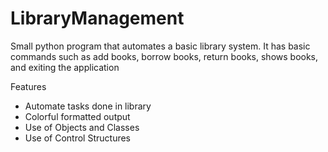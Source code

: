 # LibraryManagement
Small python program that automates a basic library system. It has basic commands such as add books, borrow books, return books, shows books, and exiting the application

Features
- Automate tasks done in library
- Colorful formatted output
- Use of Objects and Classes
- Use of Control Structures
